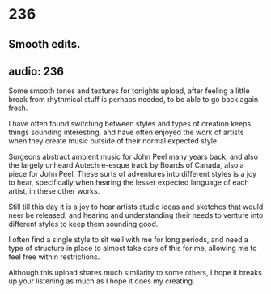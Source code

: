 # 236
## Smooth edits.
audio: 236
---

Some smooth tones and textures for tonights upload, after feeling a little break from rhythmical stuff is perhaps needed, to be able to go back again fresh.

I have often found switching between styles and types of creation keeps things sounding interesting, and have often enjoyed the work of artists when they create music outside of their normal expected style.

Surgeons abstract ambient music for John Peel many years back, and also the largely unheard Autechre-esque track by Boards of Canada, also a piece for John Peel. These sorts of adventures into different styles is a joy to hear, specifically when hearing the lesser expected language of each artist, in these other works.

Still till this day it is a joy to hear artists studio ideas and sketches that would neer be released, and hearing and understanding their needs to venture into different styles to keep them sounding good.

I often find a single style to sit well with me for long periods, and need a type of structure in place to almost take care of this for me, allowing me to feel free within restrictions.

Although this upload shares much similarity to some others, I hope it breaks up your listening as much as I hope it does my creating.